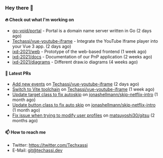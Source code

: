### Hey there 👋

#### 🔥 Check out what I'm working on


- [go-void/portal](https://github.com/go-void/portal) - Portal is a domain name server written in Go (2 days ago)
- [Techassi/vue-youtube-iframe](https://github.com/Techassi/vue-youtube-iframe) - Integrate the YouTube Iframe player into your Vue 3 app. (2 days ago)
- [ixd-2021/web](https://github.com/ixd-2021/web) - Prototype of the web-based frontend (1 week ago)
- [ixd-2021/docs](https://github.com/ixd-2021/docs) - Documentation of our PnP application (2 weeks ago)
- [ixd-2021/diagrams](https://github.com/ixd-2021/diagrams) - Different draw.io diagrams (4 weeks ago)

#### 🧪 Latest PRs


- [Add new events](https://github.com/Techassi/vue-youtube-iframe/pull/8) on [Techassi/vue-youtube-iframe](https://github.com/Techassi/vue-youtube-iframe) (2 days ago)
- [Switch to Vite toolchain](https://github.com/Techassi/vue-youtube-iframe/pull/7) on [Techassi/vue-youtube-iframe](https://github.com/Techassi/vue-youtube-iframe) (1 week ago)
- [Update target class to fix autoskip](https://github.com/jonashellmann/skip-netflix-intro/pull/2) on [jonashellmann/skip-netflix-intro](https://github.com/jonashellmann/skip-netflix-intro) (1 month ago)
- [Update button class to fix auto skip](https://github.com/jonashellmann/skip-netflix-intro/pull/1) on [jonashellmann/skip-netflix-intro](https://github.com/jonashellmann/skip-netflix-intro) (1 month ago)
- [Fix issue when trying to modify user profiles](https://github.com/matsuyoshi30/gitsu/pull/20) on [matsuyoshi30/gitsu](https://github.com/matsuyoshi30/gitsu) (2 months ago)

#### 📫 How to reach me

- Twitter: https://twitter.com/Techxassi
- E-Mail: git@techassi.dev